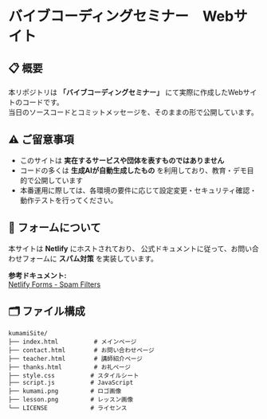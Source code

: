 # バイブコーディングセミナー　Webサイト

## 📋 概要

本リポジトリは **「バイブコーディングセミナー」** にて実際に作成したWebサイトのコードです。  
当日のソースコードとコミットメッセージを、そのままの形で公開しています。

## ⚠️ ご留意事項

- このサイトは **実在するサービスや団体を表すものではありません**
- コードの多くは **生成AIが自動生成したもの** を利用しており、教育・デモ目的で公開しています
- 本番運用に際しては、各環境の要件に応じて設定変更・セキュリティ確認・動作テストを行ってください。

## 📝 フォームについて

本サイトは **Netlify** にホストされており、
公式ドキュメントに従って、お問い合わせフォームに **スパム対策** を実装しています。

**参考ドキュメント:**  
[Netlify Forms - Spam Filters](https://docs.netlify.com/manage/forms/spam-filters/)

## 🗂️ ファイル構成

```
kumamiSite/
├── index.html          # メインページ
├── contact.html        # お問い合わせページ
├── teacher.html        # 講師紹介ページ
├── thanks.html         # お礼ページ
├── style.css          # スタイルシート
├── script.js          # JavaScript
├── kumami.png         # ロゴ画像
├── lesson.png         # レッスン画像
└── LICENSE            # ライセンス
```
